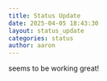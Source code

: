 ```yaml
---
title: Status Update
date: 2025-04-05 18:43:30 
layout: status_update
categories: status
author: aaron
---
```

seems to be working great!
